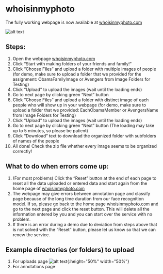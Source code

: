 # whoisinmyphoto

The fully working webpage is now available at [whoisinmyphoto.com](https://www.whoisinmyphoto.com)

![alt text](https://miro.medium.com/max/915/1*XknCwHJ88MvR0RznnHP47Q.png)

## Steps:
1. Open the webpage [whoisinmyphoto.com](https://www.whoisinmyphoto.com)
2. Click “Start with making folders of your friends and family!”
3. Click “Choose Files” and upload a folder with multiple images of people (for demo, make sure to upload a folder that we provided for the assignment: ObamaFamilyImage or Avengers from Image Folders for Testing)
4. Click “Upload” to upload the images (wait until the loading ends)
5. Go to next page by clicking green “Next” button
6. Click “Choose Files” and upload a folder with distinct image of each people who will show up in your webpage (for demo, make sure to upload a folder that we provided: EachObamaMember or AvengersName from Image Folders for Testing)
7. Click “Upload” to upload the images (wait until the loading ends)
8. Go to next page by clicking green “Next” button (The loading may take up to 5 minutes, so please be patient)
9. Click “Download” text to download the organized folder with subfolders of names of the people
10. All done! Check the zip file whether every image seems to be organized correctly!

## What to do when errors come up:
1. (For most problems) Click the “Reset” button at the end of each page to reset all the data uploaded or entered data and start again from the home page of [whoisinmyphoto.com](https://www.whoisinmyphoto.com)
2. The webpage may give errors between annotation page and classify page because of the long time duration from our face recognition model. If so, please go back to the home page [whoisinmyphoto.com](https://www.whoisinmyphoto.com) and go to the next page and click the reset button. This will delete all the information entered by you and you can start over the service with no problem.
3. If there is an error during a demo due to deviation from steps above that is not solved with the “Reset” button, please let us know so that we can renew the service.

## Example directories (or folders) to upload
1. For uploads page
![alt text](https://www.whoisinmyphoto.com/static/ScreenShotObamaFamilyImage.png){:height="50%" width="50%"}
3. For annotations page
